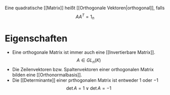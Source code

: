Eine quadratische [[Matrix]] heißt [[Orthogonale Vektoren|orthogonal]], falls
$$AA^T = 1_n$$

# Eigenschaften
- Eine orthogonale Matrix ist immer auch eine [[Invertierbare Matrix]]. $$A \in GL_n(K)$$
- Die Zeilenvektoren bzw. Spaltenvektoren einer orthogonalen Matrix bilden eine [[Orthonormalbasis]].
- Die [[Determinante]] einer prthogonalen Matrix ist entweder $1$ oder $-1$ $$\det A = 1 \vee \det A = -1$$